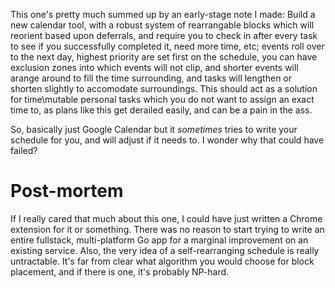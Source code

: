 This one's pretty much summed up by an early-stage note I made:
Build a new calendar tool, with a robust system of rearrangable blocks which will reorient based upon deferrals, and require you to check in after every task to see if you successfully completed it, need more time, etc; events roll over to the next day, highest priority are set first on the schedule, you can have exclusion zones into which events will not clip, and shorter events will arange around to fill the time surrounding, and tasks will lengthen or shorten slightly to accomodate surroundings. This should act as a solution for time\mutable personal tasks which you do not want to assign an exact time to, as plans like this get derailed easily, and can be a pain in the ass.

So, basically just Google Calendar but it *sometimes* tries to write your schedule for you, and will adjust if it needs to. I wonder why that could have failed?
# Post-mortem
If I really cared that much about this one, I could have just written a Chrome extension for it or something. There was no reason to start trying to write an entire fullstack, multi-platform Go app for a marginal improvement on an existing service. Also, the very idea of a self-rearranging schedule is really untractable. It's far from clear what algorithm you would choose for block placement, and if there is one, it's probably NP-hard.
